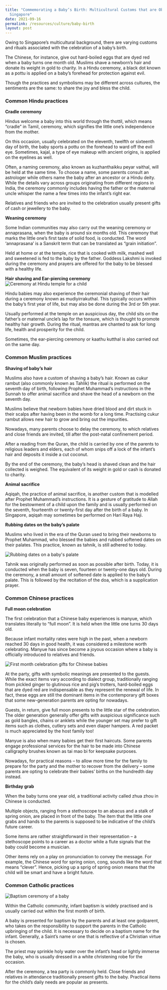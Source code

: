 ```yaml
---
title: "Commemorating a Baby’s Birth: Multicultural Customs that are Observed in
  Singapore"
date: 2021-09-16
permalink: /resources/culture/baby-birth
layout: post
---
```

Owing to Singapore’s multicultural background, there are varying customs and rituals associated with the celebration of a baby’s birth.
 
The Chinese, for instance, give out hard-boiled eggs that are dyed red when a baby turns one month old. Muslims shave a newborn’s hair and donate its weight in gold to charity. In a Hindu ceremony, a black dot known as a pottu is applied on a baby’s forehead for protection against evil.
 
Though the practices and symbolisms may be different across cultures, the sentiments are the same: to share the joy and bless the child.
 
### Common Hindu practices 
 
**Cradle ceremony**
 
Hindus welcome a baby into this world through the thottil, which means “cradle” in Tamil, ceremony, which signifies the little one’s independence from the mother.
 
On this occasion, usually celebrated on the eleventh, twelfth or sixteenth day of birth, the baby sports a pottu on the forehead to ward off the evil eye. Sometimes, kajal, a type of eye makeup with ancient origins, is applied on the eyelines as well.
 
Often, a naming ceremony, also known as kuzhanthaikku peyar vaithal, will be held at the same time. To choose a name, some parents consult an astrologer while others name the baby after an ancestor or a Hindu deity. While the details vary across groups originating from different regions in India, the ceremony commonly includes having the father or the maternal uncle whisper the name a few times into the infant’s right ear.
 
Relatives and friends who are invited to the celebration usually present gifts of cash or jewellery to the baby.
 
**Weaning ceremony**
 
Some Indian communities may also carry out the weaning ceremony or annaprasana, when the baby is around six months old. This ceremony that marks the little one’s first taste of solid food, is conducted. The word ‘annaprasana’ is a Sanskrit term that can be translated as “grain initiation”.
 
Held at home or at the temple, rice that is cooked with milk, mashed well and sweetened is fed to the baby by the father. Goddess Lakshmi is invoked during the ceremony and prayers are offered for the baby to be blessed with a healthy life.
 
**Hair shaving and Ear-piercing ceremony**
![Ceremony at Hindu temple for a child](/images/culture/ceremony-for-child-at-temple.jpg) 

Hindu babies may also experience the ceremonial shaving of their hair during a ceremony known as mudiyirrakuthal. This typically occurs within the baby’s first year of life, but may also be done during the 3rd or 5th year.
 
Usually performed at the temple on an auspicious day, the child sits on the father’s or maternal uncle’s lap for the tonsure, which is thought to promote healthy hair growth. During the ritual, mantras are chanted to ask for long life, health and prosperity for the child.
 
Sometimes, the ear-piercing ceremony or kaathu kutthal is also carried out on the same day.
 
### Common Muslim practices
 
**Shaving of baby’s hair**
 
Muslims also have a custom of shaving a baby’s hair. Known as cukur rambut (also commonly known as Tahlik) the ritual is performed on the seventh day of birth, following Prophet Muhammad’s instructions in the Sunnah to offer animal sacrifice and shave the head of a newborn on the seventh day.
 
Muslims believe that newborn babies have dried blood and dirt stuck in their scalps after having been in the womb for a long time. Practising cukur rambut allows new hair to grow and bring out the impurities.
 
Nowadays, many parents choose to delay the ceremony, to which relatives and close friends are invited, till after the post-natal confinement period.
 
After a reading from the Quran, the child is carried by one of the parents to religious leaders and elders, each of whom snips off a lock of the infant’s hair and deposits it inside a cut coconut.
 
By the end of the ceremony, the baby’s head is shaved clean and the hair collected is weighed. The equivalent of its weight in gold or cash is donated to charity.
 
**Animal sacrifice** 
 
Aqiqah, the practice of animal sacrifice, is another custom that is modelled after Prophet Muhammad’s instructions. It is a gesture of gratitude to Allah for the bestowment of a child upon the family and is usually performed on the seventh, fourteenth or twenty-first day after the birth of a baby. In Singapore, aqiqah may sometimes be performed on Hari Raya Haji.
 
**Rubbing dates on the baby’s palate**
 
Muslims who lived in the era of the Quran used to bring their newborns to Prophet Muhammad, who blessed the babies and rubbed softened dates on their palates. This practice, known as tahnik, is still adhered to today.

![Rubbing dates on a baby's palate](/images/culture/rubbing-dates-on-baby-palate.jpg)
 
Tahnik was originally performed as soon as possible after birth. Today, it is conducted when the baby is seven, fourteen or twenty-one days old. During the ceremony, a small amount of softened date is applied to the baby’s palate. This is followed by the recitation of the doa, which is a supplication prayer.  
 
### Common Chinese practices
 
**Full moon celebration**
 
The first celebration that a Chinese baby experiences is manyue, which translates literally to “full moon”. It is held when the little one turns 30 days old.
 
Because infant mortality rates were high in the past, when a newborn reached 30 days in good health, it was considered a milestone worth celebrating. Manyue has since become a joyous occasion where a baby is officially introduced to relatives and friends.

![First month celebration gifts for Chinese babies](/images/culture/first-month-celebration.jpg)

At the party, gifts with symbolic meanings are presented to the guests. While the exact items vary according to dialect group, traditionally ranging from pickled ginger to glutinous rice and pig’s trotters, hard-boiled eggs that are dyed red are indispensable as they represent the renewal of life. In fact, these eggs are still the dominant items in the contemporary gift boxes that some new-generation parents are opting for nowadays.
 
Guests, in return, give full moon presents to the little star of the celebration. The older generation generally offer gifts with auspicious significance such as gold bangles, chains or anklets while the younger set may prefer to gift items such as clothes, cutlery sets and even diaper hampers. A red packet is much appreciated by the host family too!
 
Manyue is also when many babies get their first haircuts. Some parents engage professional services for the hair to be made into Chinese calligraphy brushes known as tai mao bi for keepsake purposes.
 
Nowadays, for practical reasons – to allow more time for the family to prepare for the party and the mother to recover from the delivery – some parents are opting to celebrate their babies’ births on the hundredth day instead.
 
**Birthday grab**
 
When the baby turns one year old, a traditional activity called zhua zhou in Chinese is conducted.
 
Multiple objects, ranging from a stethoscope to an abacus and a stalk of spring onion, are placed in front of the baby. The item that the little one grabs and hands to the parents is supposed to be indicative of the child’s future career.
 
Some items are rather straightforward in their representation – a stethoscope points to a career as a doctor while a flute signals that the baby could become a musician.
 
Other items rely on a play on pronunciation to convey the message. For example, the Chinese word for spring onion, cong, sounds like the word that means “clever”. Hence, picking up a sprig of spring onion means that the child will be smart and have a bright future.
 
### Common Catholic practices
 
![Baptism ceremony of a baby](/images/culture/baptism-baby.jpg)

Within the Catholic community, infant baptism is widely practised and is usually carried out within the first month of birth.
 
A baby is presented for baptism by the parents and at least one godparent, who takes on the responsibility to support the parents in the Catholic upbringing of the child. It is necessary to decide on a baptism name for the infant. Generally, a Saint’s name or one that is reflective of a Christian virtue is chosen.
 
The priest may sprinkle holy water over the infant’s head or lightly immerse the baby, who is usually dressed in a white christening robe for the occasion.
 
After the ceremony, a tea party is commonly held. Close friends and relatives in attendance traditionally present gifts to the baby. Practical items for the child’s daily needs are popular as presents.